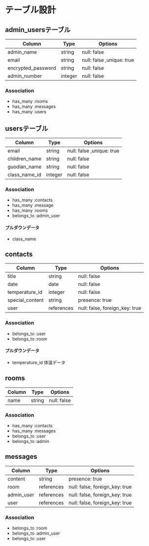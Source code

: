 # テーブル設計

## admin_usersテーブル
|Column            |Type    |Options                  |  
|------------------|--------|-------------------------|
|admin_name        |string  |null: false              |
|email             |string  |null: false ,unique: true|
|encrypted_password|string  |null: false              |
|admin_number      |integer |null: false              |
### Association
- has_many :rooms
- has_many :messages
- has_many :users

## usersテーブル
|Column            |Type    |Options                  |  
|------------------|--------|-------------------------|
|email             |string  |null: false ,unique: true|            
|children_name     |string  |null: false              |
|guodian_name      |string  |null: false              |
|class_name_id     |integer |null: false              |
### Association
- has_many :contacts
- has_many :message
- has_many :rooms
- belongs_to :admin_user

#### プルダウンデータ
- class_name

## contacts
|Column            |Type       |Options                        |  
|------------------|-----------|-------------------------------|
|title             |string     |null: false                    |
|date              |date       |null: false                    |
|temperature_id    |integer    |null: false                    |
|special_content   |string     |presence: true                 |
|user              |references |null: false, foreign_key: true |
### Association
- belongs_to :user
- belongs_to :room

#### プルダウンデータ
- temperature_id 体温データ

## rooms
|Column     |Type       |Options                        |
|-----------|---------- |------------------------------ |
|name       |string     |null: false                    |

### Association
- has_many :contacts
- has_many :messages
- belongs_to :user
- belongs_to :admin


## messages
|Column     |Type       |Options                        |
|-----------|---------- |------------------------------ |
|content    |string     |presence: true                 |
|room       |references |null: false, foreign_key: true |
|admin_user |references |null: false, foreign_key: true |
|user       |references |null: false, foreign_key: true |
### Association
- belongs_to :room
- belongs_to :admin_user
- belongs_to :user
